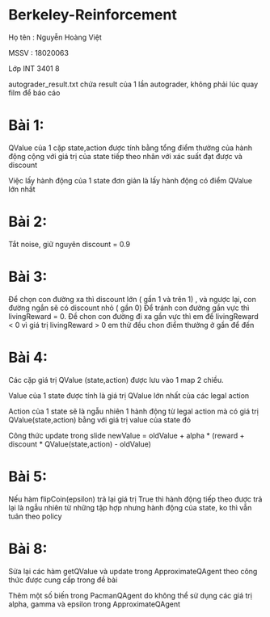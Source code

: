 # Berkeley-Reinforcement

Họ tên : Nguyễn Hoàng Việt

MSSV : 18020063

Lớp INT 3401 8

autograder_result.txt chứa result của 1 lần autograder, không phải lúc quay film để báo cáo

# Bài 1: 

QValue của 1 cặp state,action được tính bằng tổng điểm thưởng của hành động cộng với giá trị của state tiếp theo nhân với xác suất đạt được và discount

Việc lấy hành động của 1 state đơn giản là lấy hành động có điểm QValue lớn nhất

# Bài 2:

Tắt noise, giữ nguyên discount = 0.9

# Bài 3:

Để chọn con đường xa thì discount lớn ( gần 1 và trên 1) , và ngược lại, con đường ngắn sẽ có discount nhỏ ( gần 0)
Để tránh con đường gần vực thì livingReward = 0. Đề chon con đường đi xa gần vực thì em để livingReward < 0 vì  giá trị livingReward > 0 em thử đều chon điểm thưởng ở gần để đến


# Bài 4:

Các cặp giá trị QValue (state,action) được lưu vào 1 map 2 chiều.

Value của 1 state được tính là giá trị QValue lớn nhất của các legal action

Action của 1 state sẽ là ngẫu nhiên 1 hành động từ legal action mà có giá trị QValue(state,action) bằng với giá trị value của state đó

Công thức update trong slide newValue = oldValue + alpha * (reward + discount * QValue(state,action) - oldValue)

# Bài 5:

Nếu hàm flipCoin(epsilon) trả lại giá trị True thì hành động tiếp theo được trả lại là ngẫu nhiên từ những tập hợp nhưng hành động của state, ko thì vẫn tuân theo policy


# Bài 8:

Sửa lại các hàm getQValue và update trong ApproximateQAgent theo công thức được cung cấp trong đề bài

Thêm một số biến trong PacmanQAgent do không thể sử dụng các giá trị alpha, gamma và epsilon trong ApproximateQAgent

